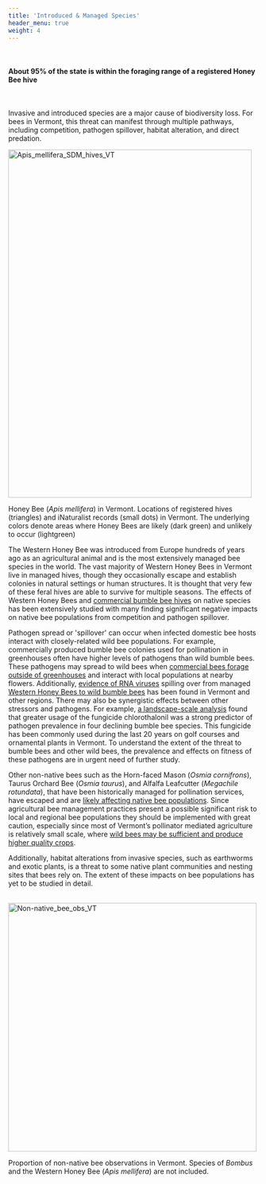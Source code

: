 ```yaml
---
title: 'Introduced & Managed Species'
header_menu: true
weight: 4
---
```

<br>
<div class="lead">
<h4>
About 95% of the state is within the foraging range of a registered Honey Bee hive
</h4>
</div>
<br>

Invasive and introduced species are a major cause of biodiversity loss. For bees in Vermont, this threat can manifest through multiple pathways, including competition, pathogen spillover, habitat alteration, and direct predation.

<div class = "row">
<div class="doubleColumn">
<div><img src="https://stateofbees.vtatlasoflife.org/images/Apis_mellifera_VT_hives.png" alt="Apis_mellifera_SDM_hives_VT" style="height:700px; width:490px;">
<p class="caption">Honey Bee (<i>Apis mellifera</i>) in Vermont. Locations of registered hives (triangles) and iNaturalist records (small dots) in Vermont. The underlying colors denote areas where Honey Bees are likely (dark green) and unlikely to occur (lightgreen)</p>
</div>
<div>

<div>
The Western Honey Bee was introduced from Europe hundreds of years ago as an agricultural animal and is the most extensively managed bee species in the world. The vast majority of Western Honey Bees in Vermont live in managed hives, though they occasionally escape and establish colonies in natural settings or human structures. It is thought that very few of these feral hives are able to survive for multiple seasons. The effects of Western Honey Bees and <a href=https://www.xerces.org/publications/petitions-comments/letter-to-aphis-ppq-follow-up-to-june-23-2014-bumble-bee-meeting>commercial bumble bee hives</a> on native species has been extensively studied with many finding significant negative impacts on native bee populations from competition and pathogen spillover.

Pathogen spread or 'spillover' can occur when infected domestic bee hosts interact with closely-related wild bee populations. For example, commercially produced bumble bee colonies used for pollination in greenhouses often have higher levels of pathogens than wild bumble bees. These pathogens may spread to wild bees when <a href="https://www.pollinator.org/pollinator.org/assets/generalFiles/NAPPC-Clean-Stock-White-Paper.pdf" target="blank_"><u>commercial bees forage outside of greenhouses</u></a> and interact with local populations at nearby flowers. Additionally, <a href="https://journals.plos.org/plosone/article?id=10.1371/journal.pone.0217822" target="blank_"><u>evidence of RNA viruses</u></a> spilling over from managed <a href="https://www.ncbi.nlm.nih.gov/pmc/articles/PMC8400633/" target="blank_"><u>Western Honey Bees to wild bumble bees</u></a> has been found in Vermont and other regions. There may also be synergistic effects between other stressors and pathogens. For example, <a href="https://royalsocietypublishing.org/doi/full/10.1098/rspb.2017.2181?rss=1" target="blank_"><u>a landscape-scale analysis</u></a> found that greater usage of the fungicide chlorothalonil was a strong predictor of pathogen prevalence in four declining bumble bee species. This fungicide has been commonly used during the last 20 years on golf courses and ornamental plants in Vermont. To understand the extent of the threat to bumble bees and other wild bees, the prevalence and effects on fitness of these pathogens are in urgent need of further study.
</div>
</div>
</div>



<div class = "row">
<div class = "doubleColumn">
<div>
Other non-native bees such as the Horn-faced Mason (<i>Osmia cornifrons</i>), Taurus Orchard Bee (<i>Osmia taurus</i>), and Alfalfa Leafcutter (<i>Megachile rotundata</i>), that have been historically managed for pollination services, have escaped and are <a href="https://www.nature.com/articles/s41598-020-75566-9" target = "blank_"> likely affecting native bee populations</a>. Since agricultural bee management practices present a possible significant risk to local and regional bee populations they should be implemented with great caution, especially since most of Vermont’s pollinator mediated agriculture is relatively small scale, where <a href="https://besjournals.onlinelibrary.wiley.com/doi/10.1111/j.1365-2664.2010.01823.x" target="blank_"> wild bees may be sufficient and produce higher quality crops</a>.


Additionally, habitat alterations from invasive species, such as earthworms and exotic plants, is a threat to some native plant communities and nesting sites that bees rely on. The extent of these impacts on bee populations has yet to be studied in detail.

</div>
<div>
<br>
<img alt="Non-native_bee_obs_VT" src="https://stateofbees.vtatlasoflife.org/images/PropIntroducedObservations_noBombus_noApis.png" style="width: 500px; height: 500px;">
<p class="caption">Proportion of non-native bee observations in Vermont. Species of <i>Bombus</i> and the Western Honey Bee (<i>Apis mellifera</i>) are not included.</p>
</div>
</div>
</div>
